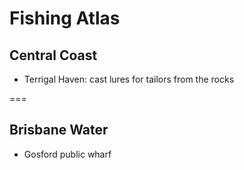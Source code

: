 # Fishing Atlas

## Central Coast

- Terrigal Haven: cast lures for tailors from the rocks

===

## Brisbane Water

- Gosford public wharf